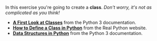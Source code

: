 In this exercise you're going to create a **class**.  _Don't worry, it's not as complicated as you think!_ 

-   [**A First Look at Classes**](https://docs.python.org/3/tutorial/classes.html#a-first-look-at-classes) from the Python 3 documentation. 
-   [**How to Define a Class in Python**](https://realpython.com/python3-object-oriented-programming/#how-to-define-a-class-in-python) from the Real Python website.  
-   [**Data Structures in Python**](https://docs.python.org/3/tutorial/datastructures.html) from the Python 3 documentation.
